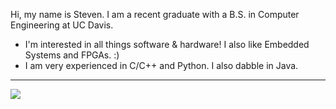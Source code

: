 Hi, my name is Steven. I am a recent graduate with a B.S. in Computer Engineering at UC Davis.

* I'm interested in all things software & hardware! I also like Embedded Systems and FPGAs. :)
* I am very experienced in C/C++ and Python. I also dabble in Java.

<hr>

![](https://komarev.com/ghpvc/?username=heyitzsteve&style=flat-square)

<!--
**HeyItzSteve/heyitzsteve** is a ✨ _special_ ✨ repository because its `README.md` (this file) appears on your GitHub profile.

Here are some ideas to get you started:

- 🔭 I’m currently working on ...
- 🌱 I’m currently learning ...
- 👯 I’m looking to collaborate on ...
- 🤔 I’m looking for help with ...
- 💬 Ask me about ...
- 📫 How to reach me: ...
- 😄 Pronouns: ...
- ⚡ Fun fact: ...
-->

